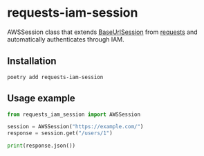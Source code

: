 # requests-iam-session

AWSSession class that extends [BaseUrlSession](https://toolbelt.readthedocs.io/en/latest/sessions.html) from [requests](https://docs.python-requests.org/en/master/) and automatically authenticates through IAM. 

## Installation

```
poetry add requests-iam-session
```

## Usage example
```python
from requests_iam_session import AWSSession

session = AWSSession("https://example.com/")
response = session.get("/users/1")

print(response.json())
```
